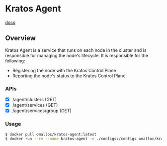 # Kratos Agent

[docs](./)

## Overview

Kratos Agent is a service that runs on each node in the cluster and is responsible for managing the node's lifecycle. It is responsible for the following:

- Registering the node with the Kratos Control Plane
- Reporting the node's status to the Kratos Control Plane

### APIs

- [x] /agent/clusters (GET)
- [x] /agent/services (GET)
- [x] /agent/services/group (GET)

### Usage

```bash
$ docker pull omalloc/kratos-agent:latest
$ docker run --rm --name kratos-agent -v ./configs:/configs omalloc/kratos-agent:latest
```
